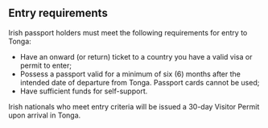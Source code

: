 ## Entry requirements

Irish passport holders must meet the following requirements for entry to Tonga:

* Have an onward (or return) ticket to a country you have a valid visa or permit to enter;
* Possess a passport valid for a minimum of six (6) months after the intended date of departure from Tonga. Passport cards cannot be used;
* Have sufficient funds for self-support.

Irish nationals who meet entry criteria will be issued a 30-day Visitor Permit upon arrival in Tonga.